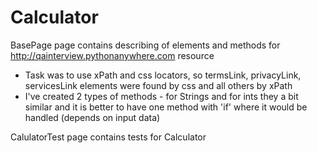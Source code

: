 # Calculator
BasePage page contains describing of elements and methods for http://qainterview.pythonanywhere.com resource 
- Task was to use xPath and css locators, so termsLink, privacyLink, servicesLink elements were found by css and all others by xPath
- I've created 2 types of methods - for Strings and for ints they a bit similar and it is better to have one method with 'if' where it would be handled (depends on input data)

CalulatorTest page contains tests for Calculator
